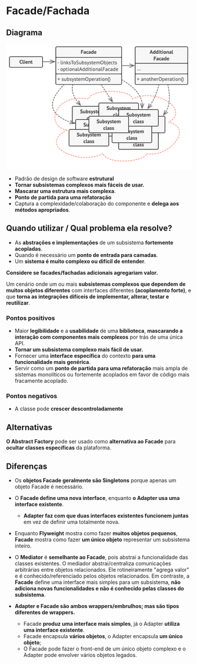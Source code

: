 # Facade/Fachada

## Diagrama
![Diagrama Strategy](../../../../resources/images/facade/diagrama-facade.png)

- Padrão de design de software **estrutural**
- **Tornar subsistemas complexos mais fáceis de usar.**
- **Mascarar uma estrutura mais complexa**.
- **Ponto de partida para uma refatoração**
- Captura a complexidade/colaboração do componente e **delega aos métodos apropriados**.

## Quando utilizar / Qual problema ela resolve?

- As **abstrações e implementações** de um subsistema **fortemente acopladas**.
- Quando é necessário um **ponto de entrada para camadas**.
- Um **sistema é muito complexo ou difícil de entender**.
  
**Considere se facades/fachadas adicionais agregariam valor.**

Um cenário onde um ou mais **subsistemas complexos que dependem de muitos objetos diferentes** com interfaces diferentes **(acoplamento forte)**, e que **torna as integrações difíceis de implementar, alterar, testar e reutilizar**.

### Pontos positivos
- Maior **legibilidade** e a **usabilidade** de uma **biblioteca**, **mascarando a interação com componentes mais complexos** por trás de uma única API. 
- **Tornar um subsistema complexo mais fácil de usar.**
- Fornecer uma **interface específica** do contexto **para uma funcionalidade mais genérica**.
- Servir como um **ponto de partida para uma refatoração** mais ampla de sistemas monolíticos ou fortemente acoplados em favor de código mais fracamente acoplado.

### Pontos negativos

- A classe pode **crescer descontroladamente**

## Alternativas
**O Abstract Factory** pode ser usado como **alternativa ao Facade** para **ocultar classes específicas** da plataforma.


## Diferenças

- Os **objetos Facade geralmente são Singletons** porque apenas um objeto Facade é necessário.

- O **Facade define uma nova interface**, enquanto **o Adapter usa uma interface existente**. 
  - **Adapter faz com que duas interfaces existentes funcionem juntas** em vez de definir uma totalmente nova.

- Enquanto **Flyweight** mostra como fazer **muitos objetos pequenos**, **Facade** mostra como fazer **um único objeto** representar um subsistema inteiro.

- O **Mediator** é **semelhante ao Facade**, pois abstrai a funcionalidade das classes existentes.
  O mediador abstrai/centraliza comunicações arbitrárias entre objetos relacionados.
  Ele rotineiramente "agrega valor" e é conhecido/referenciado pelos objetos relacionados.
  Em contraste, a **Facade** define uma interface mais simples para um subsistema, **não adiciona novas funcionalidades e não é conhecido pelas classes do subsistema**.

- **Adapter e Facade são ambos wrappers/embrulhos; mas são tipos diferentes de wrappers.**
  - Facade **produz uma interface mais simples**, já o Adapter **utiliza uma interface existente**.
  - Facade encapsula **vários objetos**, o Adapter encapsula **um único objeto**;
  - O Facade pode fazer o front-end de um único objeto complexo e o Adapter pode envolver vários objetos legados.
